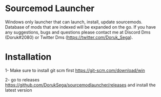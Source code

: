 # Sourcemod Launcher
Windows only launcher that can launch, install, update sourcemods.
Database of mods that are indexed will be expanded on the go.
If you have any suggestions, bugs and questions please contact me at Discord Dms (Doruk#2080) or Twitter Dms (https://twitter.com/Doruk_Sega).
# Installation
1- Make sure to install git scm first https://git-scm.com/download/win

2- go to releases https://github.com/DorukSega/sourcemodlauncher/releases and install the latest version
